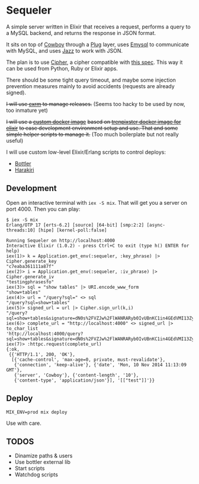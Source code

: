 # Sequeler

A simple server written in Elixir that receives a request,
performs a query to a MySQL backend, and returns the response in JSON format.

It sits on top of [Cowboy](https://github.com/ninenines/cowboy)
through a [Plug](https://github.com/elixir-lang/plug) layer,
uses [Emysql](https://github.com/Eonblast/Emysql) to communicate with MySQL,
and uses [Jazz](https://github.com/meh/jazz) to work with JSON.

The plan is to use [Cipher](https://github.com/rubencaro/cipher), a cipher
compatible with [this spec](https://gist.github.com/rubencaro/9545060#file-gistfile3-ex).
This way it can be used from Python, Ruby or Elixir apps.

There should be some tight query timeout, and maybe some injection
prevention measures mainly to avoid accidents (requests are already signed).

~~I will use [exrm](https://github.com/bitwalker/exrm) to manage releases.~~
(Seems too hacky to be used by now, too inmature yet)

~~I will use a [custom docker image](https://registry.hub.docker.com/u/rubencaro/elixir_mysql/)~~
~~based on [trenpixster docker image for elixir](https://registry.hub.docker.com/u/trenpixster/elixir/)~~
~~to ease development environment setup and use. That and some simple helper scripts to manage it.~~
(Too much boilerplate but not really useful)

I will use custom low-level Elixir/Erlang scripts to control deploys:

* [Bottler](https://github.com/elpulgardelpanda/bottler)
* [Harakiri](https://github.com/elpulgardelpanda/harakiri)

## Development

Open an interactive terminal with `iex -S mix`. That will get you a server
on port 4000. Then you can play:

```
$ iex -S mix
Erlang/OTP 17 [erts-6.2] [source] [64-bit] [smp:2:2] [async-threads:10] [hipe] [kernel-poll:false]

Running Sequeler on http://localhost:4000
Interactive Elixir (1.0.2) - press Ctrl+C to exit (type h() ENTER for help)
iex(1)> k = Application.get_env(:sequeler, :key_phrase) |> Cipher.generate_key
"c7eaba361111a87f"
iex(2)> i = Application.get_env(:sequeler, :iv_phrase) |> Cipher.generate_iv
"testingphrasesfo"
iex(3)> sql = "show tables" |> URI.encode_www_form
"show+tables"
iex(4)> url = "/query?sql=" <> sql
"/query?sql=show+tables"
iex(5)> signed_url = url |> Cipher.sign_url(k,i)
"/query?sql=show+tables&signature=dN0s%2FVZJw%2FlWANRARyb0IvUBnKC1in4GEdVMI13Zy0oBr%2FHx28rNvU5q2nXOyDw%2F"
iex(6)> complete_url = "http://localhost:4000" <> signed_url |> to_char_list
'http://localhost:4000/query?sql=show+tables&signature=dN0s%2FVZJw%2FlWANRARyb0IvUBnKC1in4GEdVMI13Zy0rS%2B9o73VsFLvS6jp%2BZkBEU'
iex(7)> :httpc.request(complete_url)
{:ok,
 {{'HTTP/1.1', 200, 'OK'},
  [{'cache-control', 'max-age=0, private, must-revalidate'},
   {'connection', 'keep-alive'}, {'date', 'Mon, 10 Nov 2014 11:13:09 GMT'},
   {'server', 'Cowboy'}, {'content-length', '10'},
   {'content-type', 'application/json'}], '[["test"]]'}}
```

## Deploy

`MIX_ENV=prod mix deploy`

Use with care.


## TODOS

* Dinamize paths & users
* Use bottler external lib
* Start scripts
* Watchdog scripts

